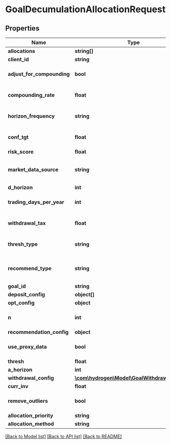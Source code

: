 # GoalDecumulationAllocationRequest

## Properties
Name | Type | Description | Notes
------------ | ------------- | ------------- | -------------
**allocations** | **string[]** |  | [optional] 
**client_id** | **string** |  | [optional] 
**adjust_for_compounding** | **bool** |  | [optional] [default to false]
**compounding_rate** | **float** |  | [optional] [default to 0.0]
**horizon_frequency** | **string** |  | [optional] [default to 'year']
**conf_tgt** | **float** |  | [optional] [default to 0.9]
**risk_score** | **float** |  | [optional] 
**market_data_source** | **string** |  | [optional] [default to 'nucleus']
**d_horizon** | **int** |  | [optional] 
**trading_days_per_year** | **int** |  | [optional] [default to 252]
**withdrawal_tax** | **float** |  | [optional] [default to 0.0]
**thresh_type** | **string** |  | [optional] [default to 'perc']
**recommend_type** | **string** |  | [optional] [default to 'horizon']
**goal_id** | **string** |  | [optional] 
**deposit_config** | **object[]** |  | [optional] 
**opt_config** | **object** |  | [optional] 
**n** | **int** |  | [optional] [default to 1000]
**recommendation_config** | **object** |  | [optional] 
**use_proxy_data** | **bool** |  | [optional] [default to false]
**thresh** | **float** |  | [optional] 
**a_horizon** | **int** |  | [optional] 
**withdrawal_config** | [**\com\hydrogen\Model\GoalWithdrawalConfig[]**](GoalWithdrawalConfig.md) |  | [optional] 
**curr_inv** | **float** |  | [optional] 
**remove_outliers** | **bool** |  | [optional] [default to true]
**allocation_priority** | **string** |  | 
**allocation_method** | **string** |  | 

[[Back to Model list]](../README.md#documentation-for-models) [[Back to API list]](../README.md#documentation-for-api-endpoints) [[Back to README]](../README.md)


